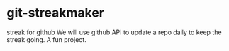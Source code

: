 # git-streakmaker
streak for github
We will use github API to update a repo daily to keep the streak going. A fun project.
